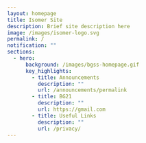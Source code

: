 ```yaml
---
layout: homepage
title: Isomer Site
description: Brief site description here
image: /images/isomer-logo.svg
permalink: /
notification: ""
sections:
  - hero:
      background: /images/bgss-homepage.gif
      key_highlights:
        - title: Announcements
          description: ""
          url: /announcements/permalink
        - title: BG21
          description: ""
          url: https://gmail.com
        - title: Useful Links
          description: ""
          url: /privacy/
---
```

